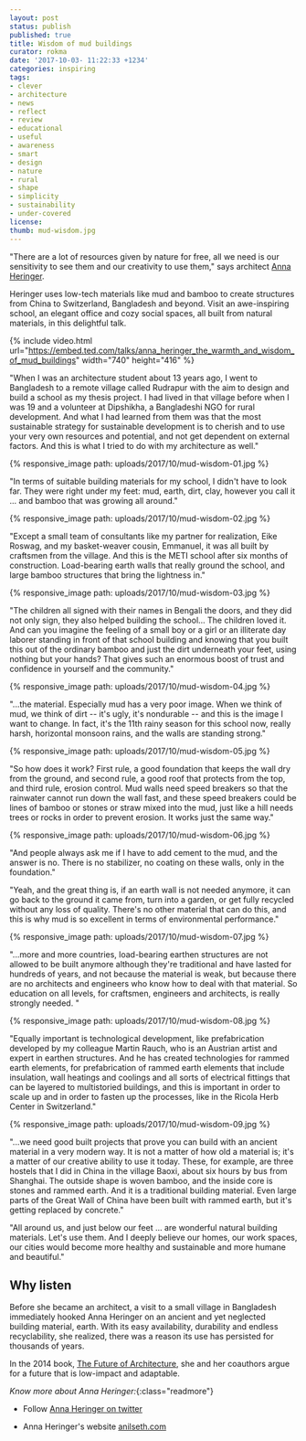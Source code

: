 ```yaml
---
layout: post
status: publish
published: true
title: Wisdom of mud buildings
curator: rokma
date: '2017-10-03- 11:22:33 +1234'
categories: inspiring
tags:
- clever
- architecture
- news
- reflect
- review
- educational
- useful
- awareness
- smart
- design
- nature
- rural
- shape
- simplicity
- sustainability
- under-covered
license:
thumb: mud-wisdom.jpg
---
```


"There are a lot of resources given by nature for free, all we need is our sensitivity to see them and our creativity to use them," says architect [Anna Heringer](https://www.ted.com/speakers/anna_heringer).

Heringer uses low-tech materials like mud and bamboo to create structures from China to Switzerland, Bangladesh and beyond. Visit an awe-inspiring school, an elegant office and cozy social spaces, all built from natural materials, in this delightful talk.

{% include video.html url="https://embed.ted.com/talks/anna_heringer_the_warmth_and_wisdom_of_mud_buildings" width="740" height="416" %}

"When I was an architecture student about 13 years ago, I went to Bangladesh to a remote village called Rudrapur with the aim to design and build a school as my thesis project. I had lived in that village before when I was 19 and a volunteer at Dipshikha, a Bangladeshi NGO for rural development. And what I had learned from them was that the most sustainable strategy for sustainable development is to cherish and to use your very own resources and potential, and not get dependent on external factors. And this is what I tried to do with my architecture as well."

{% responsive_image path: uploads/2017/10/mud-wisdom-01.jpg %}

"In terms of suitable building materials for my school, I didn't have to look far. They were right under my feet: mud, earth, dirt, clay, however you call it ... and bamboo that was growing all around."

{% responsive_image path: uploads/2017/10/mud-wisdom-02.jpg %}

"Except a small team of consultants like my partner for realization, Eike Roswag, and my basket-weaver cousin, Emmanuel, it was all built by craftsmen from the village. And this is the METI school after six months of construction. Load-bearing earth walls that really ground the school, and large bamboo structures that bring the lightness in."

{% responsive_image path: uploads/2017/10/mud-wisdom-03.jpg %}


"The children all signed with their names in Bengali the doors, and they did not only sign, they also helped building the school... The children loved it. And can you imagine the feeling of a small boy or a girl or an illiterate day laborer standing in front of that school building and knowing that you built this out of the ordinary bamboo and just the dirt underneath your feet, using nothing but your hands? That gives such an enormous boost of trust and confidence in yourself and the community."


{% responsive_image path: uploads/2017/10/mud-wisdom-04.jpg %}

"...the material. Especially mud has a very poor image. When we think of mud, we think of dirt -- it's ugly, it's nondurable -- and this is the image I want to change. In fact, it's the 11th rainy season for this school now, really harsh, horizontal monsoon rains, and the walls are standing strong."

{% responsive_image path: uploads/2017/10/mud-wisdom-05.jpg %}

"So how does it work? First rule, a good foundation that keeps the wall dry from the ground, and second rule, a good roof that protects from the top, and third rule, erosion control. Mud walls need speed breakers so that the rainwater cannot run down the wall fast, and these speed breakers could be lines of bamboo or stones or straw mixed into the mud, just like a hill needs trees or rocks in order to prevent erosion. It works just the same way."

{% responsive_image path: uploads/2017/10/mud-wisdom-06.jpg %}

"And people always ask me if I have to add cement to the mud, and the answer is no. There is no stabilizer, no coating on these walls, only in the foundation."

"Yeah, and the great thing is, if an earth wall is not needed anymore, it can go back to the ground it came from, turn into a garden, or get fully recycled without any loss of quality. There's no other material that can do this, and this is why mud is so excellent in terms of environmental performance."

{% responsive_image path: uploads/2017/10/mud-wisdom-07.jpg %}

"...more and more countries, load-bearing earthen structures are not allowed to be built anymore although they're traditional and have lasted for hundreds of years, and not because the material is weak, but because there are no architects and engineers who know how to deal with that material. So education on all levels, for craftsmen, engineers and architects, is really strongly needed. "

{% responsive_image path: uploads/2017/10/mud-wisdom-08.jpg %}

"Equally important is technological development, like prefabrication developed by my colleague Martin Rauch, who is an Austrian artist and expert in earthen structures. And he has created technologies for rammed earth elements, for prefabrication of rammed earth elements that include insulation, wall heatings and coolings and all sorts of electrical fittings that can be layered to multistoried buildings, and this is important in order to scale up and in order to fasten up the processes, like in the Ricola Herb Center in Switzerland."

{% responsive_image path: uploads/2017/10/mud-wisdom-09.jpg %}

"...we need good built projects that prove you can build with an ancient material in a very modern way. It is not a matter of how old a material is; it's a matter of our creative ability to use it today. These, for example, are three hostels that I did in China in the village Baoxi, about six hours by bus from Shanghai. The outside shape is woven bamboo, and the inside core is stones and rammed earth. And it is a traditional building material. Even large parts of the Great Wall of China have been built with rammed earth, but it's getting replaced by concrete."


"All around us, and just below our feet ... are wonderful natural building materials. Let's use them. And I deeply believe our homes, our work spaces, our cities would become more healthy and sustainable and more humane and beautiful."


## Why listen

Before she became an architect, a visit to a small village in Bangladesh immediately hooked Anna Heringer on an ancient and yet neglected building material, earth. With its easy availability, durability and endless recyclability, she realized, there was a reason its use has persisted for thousands of years.

In the 2014 book, [The Future of Architecture](https://www.amazon.com/reBuilding-Future-Education-Sustainable-architectures/dp/2390332153/), she and her coauthors argue for a future that is low-impact and adaptable.


_Know more about Anna Heringer:_{:class="readmore"}

- Follow [Anna Heringer on twitter](https://twitter.com/AnnaHeringer)

- Anna Heringer's website [anilseth.com](http://www.anna-heringer.com/)
